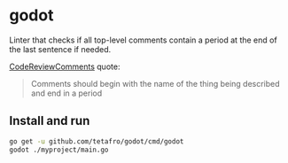 # godot

Linter that checks if all top-level comments contain a period at the
end of the last sentence if needed.

[CodeReviewComments](https://github.com/golang/go/wiki/CodeReviewComments#comment-sentences) quote:

> Comments should begin with the name of the thing being described
> and end in a period

## Install and run

```sh
go get -u github.com/tetafro/godot/cmd/godot
godot ./myproject/main.go
```
